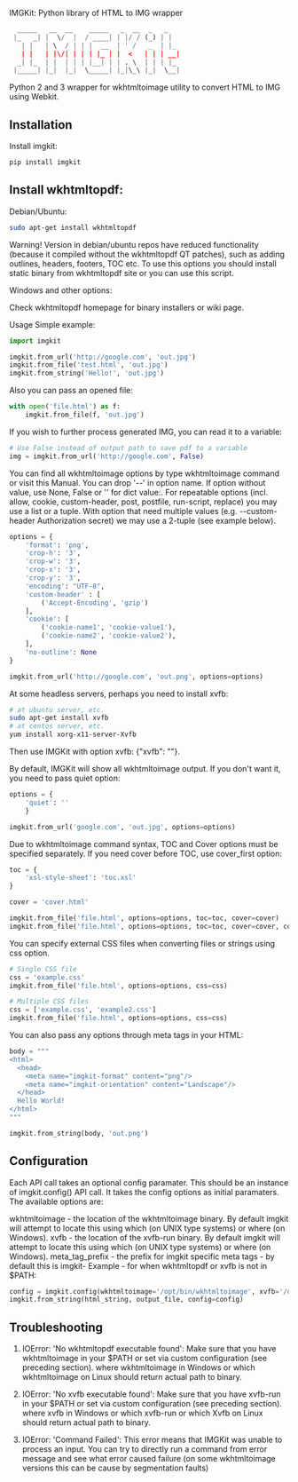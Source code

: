 IMGKit: Python library of HTML to IMG wrapper
```python
  _____   __  __    _____   _  __  _   _
 |_   _| |  \/  |  / ____| | |/ / (_) | |
   | |   | \  / | | |  __  | ' /   _  | |_
   | |   | |\/| | | | |_ | |  <   | | | __|
  _| |_  | |  | | | |__| | | . \  | | | |_
 |_____| |_|  |_|  \_____| |_|\_\ |_|  \__|
 ```
Python 2 and 3 wrapper for wkhtmltoimage utility to convert HTML to IMG using Webkit.

## Installation
Install imgkit:
```bash
pip install imgkit
```
## Install wkhtmltopdf:
Debian/Ubuntu:

```bash
sudo apt-get install wkhtmltopdf
```

Warning! Version in debian/ubuntu repos have reduced functionality (because it compiled without the wkhtmltopdf QT patches), such as adding outlines, headers, footers, TOC etc. To use this options you should install static binary from wkhtmltopdf site or you can use this script.

Windows and other options:

Check wkhtmltopdf homepage for binary installers or wiki page.


Usage
Simple example:
```python
import imgkit

imgkit.from_url('http://google.com', 'out.jpg')
imgkit.from_file('test.html', 'out.jpg')
imgkit.from_string('Hello!', 'out.jpg')
```

Also you can pass an opened file:

```python
with open('file.html') as f:
    imgkit.from_file(f, 'out.jpg')
```

If you wish to further process generated IMG, you can read it to a variable:
```python
# Use False instead of output path to save pdf to a variable
img = imgkit.from_url('http://google.com', False)
```

You can find all wkhtmltoimage options by type wkhtmltoimage command or visit this Manual. You can drop '--' in option name. If option without value, use None, False or '' for dict value:. For repeatable options (incl. allow, cookie, custom-header, post, postfile, run-script, replace) you may use a list or a tuple. With option that need multiple values (e.g. --custom-header Authorization secret) we may use a 2-tuple (see example below).

```python
options = {
    'format': 'png',
    'crop-h': '3',
    'crop-w': '3',
    'crop-x': '3',
    'crop-y': '3',
    'encoding': "UTF-8",
    'custom-header' : [
        ('Accept-Encoding', 'gzip')
    ],
    'cookie': [
        ('cookie-name1', 'cookie-value1'),
        ('cookie-name2', 'cookie-value2'),
    ],
    'no-outline': None
}

imgkit.from_url('http://google.com', 'out.png', options=options)
```

At some headless servers, perhaps you need to install xvfb:

```bash
# at ubuntu server, etc.
sudo apt-get install xvfb
# at centos server, etc.
yum install xorg-x11-server-Xvfb
```

Then use IMGKit with option xvfb: {"xvfb": ""}.

By default, IMGKit will show all wkhtmltoimage output. If you don't want it, you need to pass quiet option:
```python
options = {
    'quiet': ''
    }

imgkit.from_url('google.com', 'out.jpg', options=options)
```

Due to wkhtmltoimage command syntax, TOC and Cover options must be specified separately. If you need cover before TOC, use cover_first option:
```python
toc = {
    'xsl-style-sheet': 'toc.xsl'
}

cover = 'cover.html'

imgkit.from_file('file.html', options=options, toc=toc, cover=cover)
imgkit.from_file('file.html', options=options, toc=toc, cover=cover, cover_first=True)
```

You can specify external CSS files when converting files or strings using css option.
```python
# Single CSS file
css = 'example.css'
imgkit.from_file('file.html', options=options, css=css)

# Multiple CSS files
css = ['example.css', 'example2.css']
imgkit.from_file('file.html', options=options, css=css)
```

You can also pass any options through meta tags in your HTML:
```python
body = """
<html>
  <head>
    <meta name="imgkit-format" content="png"/>
    <meta name="imgkit-orientation" content="Landscape"/>
  </head>
  Hello World!
</html>
"""

imgkit.from_string(body, 'out.png')
```


## Configuration
Each API call takes an optional config paramater. This should be an instance of imgkit.config() API call. It takes the config options as initial paramaters. The available options are:

wkhtmltoimage - the location of the wkhtmltoimage binary. By default imgkit will attempt to locate this using which (on UNIX type systems) or where (on Windows).
xvfb - the location of the xvfb-run binary. By default imgkit will attempt to locate this using which (on UNIX type systems) or where (on Windows).
meta_tag_prefix - the prefix for imgkit specific meta tags - by default this is imgkit-
Example - for when wkhtmltopdf or xvfb is not in $PATH:
```python
config = imgkit.config(wkhtmltoimage='/opt/bin/wkhtmltoimage', xvfb='/opt/bin/xvfb-run')
imgkit.from_string(html_string, output_file, config=config)
```

## Troubleshooting
1. IOError: 'No wkhtmltopdf executable found':
Make sure that you have wkhtmltoimage in your $PATH or set via custom configuration (see preceding section). where wkhtmltoimage in Windows or which wkhtmltoimage on Linux should return actual path to binary.

2. IOError: 'No xvfb executable found':
Make sure that you have xvfb-run in your $PATH or set via custom configuration (see preceding section). where xvfb in Windows or which xvfb-run or which Xvfb on Linux should return actual path to binary.

3. IOError: 'Command Failed':
This error means that IMGKit was unable to process an input. You can try to directly run a command from error message and see what error caused failure (on some wkhtmltoimage versions this can be cause by segmentation faults)